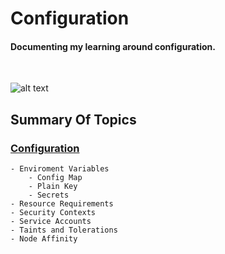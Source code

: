 # Configuration
<h4>Documenting my learning around configuration.</h4>
<br>

![alt text](https://codefresh.io/wp-content/uploads/2017/02/Intro-to-Kubernetes-blog-b-2.png)<br>

<h2>Summary Of Topics</h2>
<h3>
    
[Configuration](https://github.com/EAS-Kalem/k8-learning/tree/main/Configuration%20Module) 
</h3>

```
- Enviroment Variables
    - Config Map
    - Plain Key
    - Secrets
- Resource Requirements
- Security Contexts
- Service Accounts
- Taints and Tolerations
- Node Affinity
```
<h3>
 